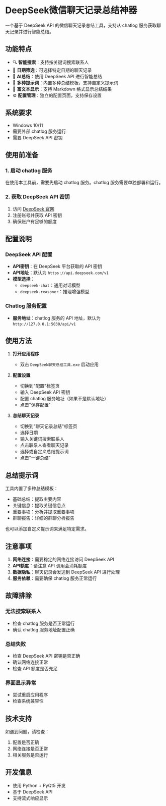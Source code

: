 # DeepSeek微信聊天记录总结神器

一个基于 DeepSeek API 的微信聊天记录总结工具，支持从 chatlog 服务获取聊天记录并进行智能总结。

## 功能特点

- 🔍 **智能搜索**：支持按关键词搜索联系人
- 📅 **日期筛选**：可选择特定日期的聊天记录
- 🤖 **AI总结**：使用 DeepSeek API 进行智能总结
- 📝 **多种提示词**：内置多种总结模板，支持自定义提示词
- 🎨 **富文本显示**：支持 Markdown 格式显示总结结果
- ⚙️ **配置管理**：独立的配置页面，支持保存设置

## 系统要求

- Windows 10/11
- 需要外部 chatlog 服务运行
- 需要 DeepSeek API 密钥

## 使用前准备

### 1. 启动 chatlog 服务
在使用本工具前，需要先启动 chatlog 服务。chatlog 服务需要单独部署和运行。

### 2. 获取 DeepSeek API 密钥
1. 访问 [DeepSeek 官网](https://platform.deepseek.com/)
2. 注册账号并获取 API 密钥
3. 确保账户有足够的额度

## 配置说明

### DeepSeek API 配置
- **API密钥**：在 DeepSeek 平台获取的 API 密钥
- **API地址**：默认为 `https://api.deepseek.com/v1`
- **模型选择**：
  - `deepseek-chat`：通用对话模型
  - `deepseek-reasoner`：推理增强模型

### Chatlog 服务配置
- **服务地址**：chatlog 服务的 API 地址，默认为 `http://127.0.0.1:5030/api/v1`

## 使用方法

1. **打开应用程序**
   - 双击 `DeepSeek聊天总结工具.exe` 启动应用

2. **配置设置**
   - 切换到"配置"标签页
   - 输入 DeepSeek API 密钥
   - 配置 chatlog 服务地址（如果不是默认地址）
   - 点击"保存配置"

3. **总结聊天记录**
   - 切换到"聊天记录总结"标签页
   - 选择日期
   - 输入关键词搜索联系人
   - 点击联系人查看聊天记录
   - 选择或自定义总结提示词
   - 点击"一键总结"

## 总结提示词

工具内置了多种总结模板：
- 基础总结：提取主要内容
- 关键信息：提取关键信息点
- 重要事项：分析并提取重要事项
- 群聊报告：详细的群聊分析报告

也可以添加自定义提示词来满足特定需求。

## 注意事项

1. **网络连接**：需要稳定的网络连接访问 DeepSeek API
2. **API额度**：请注意 API 调用会消耗额度
3. **数据隐私**：聊天记录会发送到 DeepSeek API 进行处理
4. **服务依赖**：需要确保 chatlog 服务正常运行

## 故障排除

### 无法搜索联系人
- 检查 chatlog 服务是否正常运行
- 确认 chatlog 服务地址配置正确

### 总结失败
- 检查 DeepSeek API 密钥是否正确
- 确认网络连接正常
- 检查 API 额度是否充足

### 界面显示异常
- 尝试重启应用程序
- 检查系统兼容性

## 技术支持

如遇到问题，请检查：
1. 配置是否正确
2. 网络连接是否正常
3. 相关服务是否运行

## 开发信息

- 使用 Python + PyQt5 开发
- 基于 DeepSeek API
- 支持流式响应显示